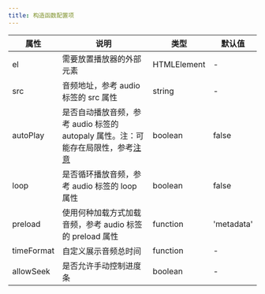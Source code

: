 ```yaml
---    
title: 构造函数配置项
---
```


| 属性     | 说明       | 类型     | 默认值     |
| ---      | ------------------------ | -------- | ---------- |
| el       | 需要放置播放器的外部元素 | HTMLElement   | -          |
| src   | 音频地址，参考 audio 标签的 src 属性  | string   | -          |
| autoPlay   | 是否自动播放音频，参考 audio 标签的 autopaly 属性。注：可能存在局限性，参考[注意](https://developer.mozilla.org/zh-CN/docs/Web/HTML/Element/audio#%E5%B1%9E%E6%80%A7) | boolean  | false      |
| loop       | 是否循环播放音频，参考 audio 标签的 loop 属性 | boolean  | false      |
| preload    | 使用何种加载方式加载音频，参考 audio 标签的 preload 属性  | function | 'metadata' |
| timeFormat | 自定义展示音频总时间 | function | - |
| allowSeek  | 是否允许手动控制进度条  | boolean  | - |

